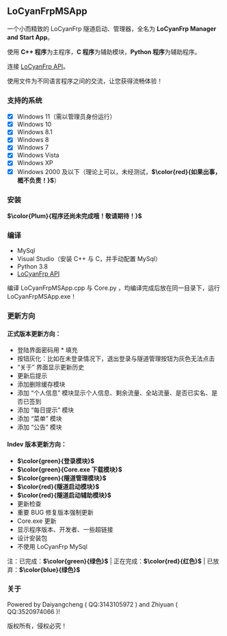 ## LoCyanFrpMSApp

一个小而精致的 LoCyanFrp 隧道启动、管理器，全名为 **LoCyanFrp Manager and Start App**。

使用 **C++ 程序**为主程序，**C 程序**为辅助模块，**Python 程序**为辅助程序。

连接 [LoCyanFrp API](https://github.com/Daiyangcheng/LoCyanFrpAPI)。

使用文件为不同语言程序之间的交流，让您获得流畅体验！

### 支持的系统

- [X] Windows 11（需以管理员身份运行）
- [X] Windows 10
- [X] Windows 8.1
- [X] Windows 8
- [X] Windows 7
- [X] Windows Vista
- [X] Windows XP
- [X] Windows 2000 及以下（理论上可以，未经测试，**$\color{red}{如果出事，概不负责！}$**）

### 安装

**$\color{Plum}{程序还尚未完成哦！敬请期待！}$**

### 编译

* MySql
* Visual Studio（安装 C++ 与 C，并手动配置 MySql）
* Python 3.8
* [LoCyanFrp API](https://github.com/Daiyangcheng/LoCyanFrpAPI)

编译 LoCyanFrpMSApp.cpp 与 Core.py ，均编译完成后放在同一目录下，运行 LoCyanFrpMSApp.exe！

### 更新方向

#### 正式版本更新方向：

* 登陆界面密码用 * 填充
* 按钮灰化：比如在未登录情况下，退出登录与隧道管理按钮为灰色无法点击
* “关于” 界面显示更新历史
* 更新后提示
* 添加删除缓存模块
* 添加 “个人信息” 模块显示个人信息、剩余流量、全站流量、是否已实名、是否已签到
* 添加 “每日提示” 模块
* 添加 “菜单” 模块
* 添加 “公告” 模块

#### Indev 版本更新方向：

* **$\color{green}{登录模块}$**
* **$\color{green}{Core.exe 下载模块}$**
* **$\color{green}{隧道管理模块}$**
* **$\color{red}{隧道启动模块}$**
* **$\color{red}{隧道启动辅助模块}$**
* 更新检查
* 重要 BUG 修复版本强制更新
* Core.exe 更新
* 显示程序版本、开发者、一些超链接
* 设计安装包
* 不使用 LoCyanFrp MySql

注：已完成：**$\color{green}{绿色}$** | 正在完成：**$\color{red}{红色}$** | 已放弃：**$\color{blue}{绿色}$**

### 关于

Powered by Daiyangcheng ( QQ:3143105972 ) and Zhiyuan ( QQ:3520974066 )!

版权所有，侵权必究！
